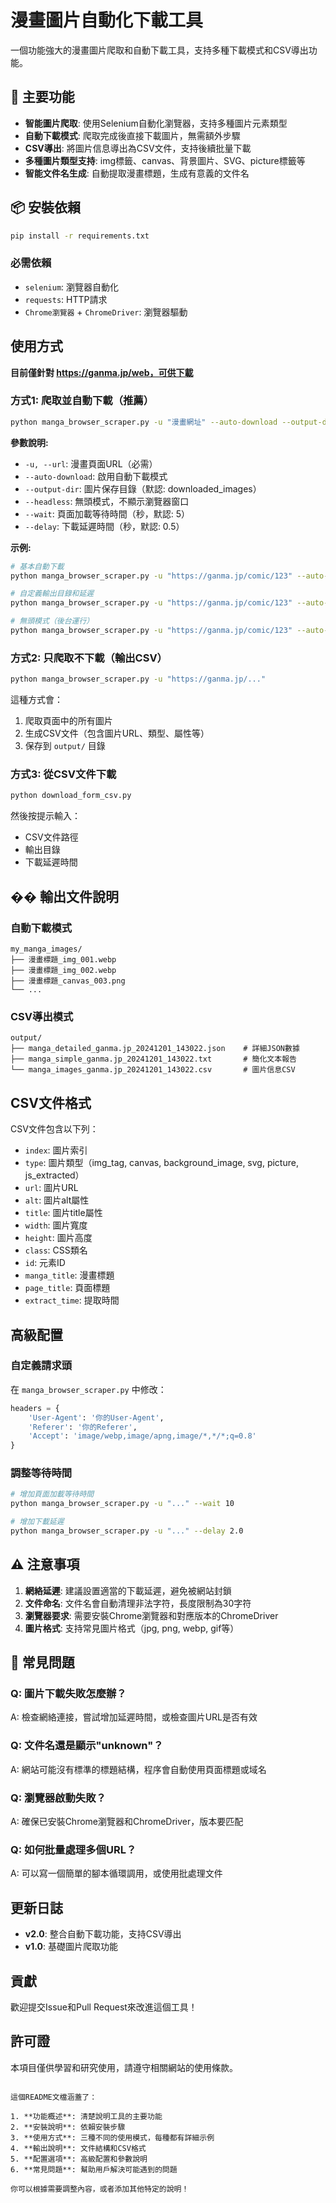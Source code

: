 # 漫畫圖片自動化下載工具

一個功能強大的漫畫圖片爬取和自動下載工具，支持多種下載模式和CSV導出功能。

## 🚀 主要功能

- **智能圖片爬取**: 使用Selenium自動化瀏覽器，支持多種圖片元素類型
- **自動下載模式**: 爬取完成後直接下載圖片，無需額外步驟
- **CSV導出**: 將圖片信息導出為CSV文件，支持後續批量下載
- **多種圖片類型支持**: img標籤、canvas、背景圖片、SVG、picture標籤等
- **智能文件名生成**: 自動提取漫畫標題，生成有意義的文件名

## 📦 安裝依賴

```bash
pip install -r requirements.txt
```

### 必需依賴
- `selenium`: 瀏覽器自動化
- `requests`: HTTP請求
- `Chrome瀏覽器` + `ChromeDriver`: 瀏覽器驅動

## 使用方式

**目前僅針對 https://ganma.jp/web，可供下載**

### 方式1: 爬取並自動下載（推薦）

```bash
python manga_browser_scraper.py -u "漫畫網址" --auto-download --output-dir "目標資料夾"
```

**參數說明:**
- `-u, --url`: 漫畫頁面URL（必需）
- `--auto-download`: 啟用自動下載模式
- `--output-dir`: 圖片保存目錄（默認: downloaded_images）
- `--headless`: 無頭模式，不顯示瀏覽器窗口
- `--wait`: 頁面加載等待時間（秒，默認: 5）
- `--delay`: 下載延遲時間（秒，默認: 0.5）

**示例:**
```bash
# 基本自動下載
python manga_browser_scraper.py -u "https://ganma.jp/comic/123" --auto-download

# 自定義輸出目錄和延遲
python manga_browser_scraper.py -u "https://ganma.jp/comic/123" --auto-download --output-dir "my_manga" --delay 1.0

# 無頭模式（後台運行）
python manga_browser_scraper.py -u "https://ganma.jp/comic/123" --auto-download --headless
```

### 方式2: 只爬取不下載（輸出CSV）

```bash
python manga_browser_scraper.py -u "https://ganma.jp/..."
```

這種方式會：
1. 爬取頁面中的所有圖片
2. 生成CSV文件（包含圖片URL、類型、屬性等）
3. 保存到 `output/` 目錄

### 方式3: 從CSV文件下載

```bash
python download_form_csv.py
```

然後按提示輸入：
- CSV文件路徑
- 輸出目錄
- 下載延遲時間

## �� 輸出文件說明

### 自動下載模式
```
my_manga_images/
├── 漫畫標題_img_001.webp
├── 漫畫標題_img_002.webp
├── 漫畫標題_canvas_003.png
└── ...
```

### CSV導出模式
```
output/
├── manga_detailed_ganma.jp_20241201_143022.json    # 詳細JSON數據
├── manga_simple_ganma.jp_20241201_143022.txt       # 簡化文本報告
└── manga_images_ganma.jp_20241201_143022.csv       # 圖片信息CSV
```

##  CSV文件格式

CSV文件包含以下列：
- `index`: 圖片索引
- `type`: 圖片類型（img_tag, canvas, background_image, svg, picture, js_extracted）
- `url`: 圖片URL
- `alt`: 圖片alt屬性
- `title`: 圖片title屬性
- `width`: 圖片寬度
- `height`: 圖片高度
- `class`: CSS類名
- `id`: 元素ID
- `manga_title`: 漫畫標題
- `page_title`: 頁面標題
- `extract_time`: 提取時間

##  高級配置

### 自定義請求頭
在 `manga_browser_scraper.py` 中修改：
```python
headers = {
    'User-Agent': '你的User-Agent',
    'Referer': '你的Referer',
    'Accept': 'image/webp,image/apng,image/*,*/*;q=0.8'
}
```

### 調整等待時間
```bash
# 增加頁面加載等待時間
python manga_browser_scraper.py -u "..." --wait 10

# 增加下載延遲
python manga_browser_scraper.py -u "..." --delay 2.0
```

## ⚠️ 注意事項

1. **網絡延遲**: 建議設置適當的下載延遲，避免被網站封鎖
2. **文件命名**: 文件名會自動清理非法字符，長度限制為30字符
3. **瀏覽器要求**: 需要安裝Chrome瀏覽器和對應版本的ChromeDriver
4. **圖片格式**: 支持常見圖片格式（jpg, png, webp, gif等）

## 🐛 常見問題

### Q: 圖片下載失敗怎麼辦？
A: 檢查網絡連接，嘗試增加延遲時間，或檢查圖片URL是否有效

### Q: 文件名還是顯示"unknown"？
A: 網站可能沒有標準的標題結構，程序會自動使用頁面標題或域名

### Q: 瀏覽器啟動失敗？
A: 確保已安裝Chrome瀏覽器和ChromeDriver，版本要匹配

### Q: 如何批量處理多個URL？
A: 可以寫一個簡單的腳本循環調用，或使用批處理文件

##  更新日誌

- **v2.0**: 整合自動下載功能，支持CSV導出
- **v1.0**: 基礎圖片爬取功能

##  貢獻

歡迎提交Issue和Pull Request來改進這個工具！

##  許可證

本項目僅供學習和研究使用，請遵守相關網站的使用條款。
```

這個README文檔涵蓋了：

1. **功能概述**: 清楚說明工具的主要功能
2. **安裝說明**: 依賴安裝步驟
3. **使用方式**: 三種不同的使用模式，每種都有詳細示例
4. **輸出說明**: 文件結構和CSV格式
5. **配置選項**: 高級配置和參數說明
6. **常見問題**: 幫助用戶解決可能遇到的問題

你可以根據需要調整內容，或者添加其他特定的說明！
